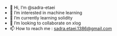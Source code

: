 - 👋 Hi, I’m @sadra-etaei
- 👀 I’m interested in machine learning
- 🌱 I’m currently learning solidity
- 💞️ I’m looking to collaborate on xlog
- 📫 How to reach me : sadra.etaei.1386@gmail.com

<!---
sadra-etaei/sadra-etaei is a ✨ special ✨ repository because its `README.md` (this file) appears on your GitHub profile.
You can click the Preview link to take a look at your changes.
--->
